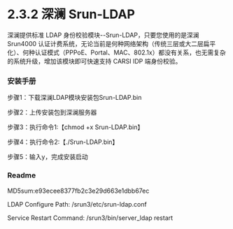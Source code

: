 # 2.3.2 深澜 Srun-LDAP

深澜提供标准 LDAP 身份校验模块--Srun-LDAP，只要您使用的是深澜 Srun4000 认证计费系统，无论当前是何种网络架构（传统三层或大二层扁平化）、何种认证模式（PPPoE、Portal、MAC、802.1x）都没有关系，也无需复杂的系统升级，增加该模块即可快速支持 CARSI IDP 端身份校验。

### 安装手册

步骤1：下载深澜LDAP模块安装包Srun-LDAP.bin

步骤2：上传安装包到深澜服务器

步骤3：执行命令1:【chmod +x Srun-LDAP.bin】

步骤4：执行命令2:【./Srun-LDAP.bin】

步骤5：输入y，完成安装启动

### Readme
MD5sum:e93ecee8377fb2c3e29d663e1dbb67ec

LDAP Configure Path: /srun3/etc/srun-ldap.conf

Service Restart Command: /srun3/bin/server_ldap restart


